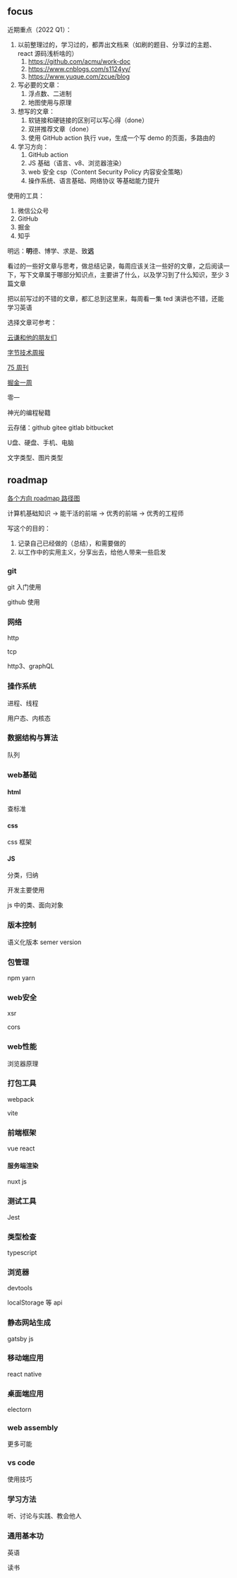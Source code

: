 ## focus

近期重点（2022 Q1）：

1. 以前整理过的，学习过的，都弄出文档来（如刷的题目、分享过的主题、react 源码浅析啥的）
   1. https://github.com/acmu/work-doc
   2. https://www.cnblogs.com/s1124yy/
   3. https://www.yuque.com/zcue/blog
2. 写必要的文章：
   1. 浮点数、二进制
   2. 地图使用与原理
3. 想写的文章：
   1. 软链接和硬链接的区别可以写心得（done）
   1. 双拼推荐文章（done）
   1. 使用 GitHub action 执行 vue，生成一个写 demo 的页面，多路由的
4. 学习方向：
   1. GitHub action
   2. JS 基础（语言、v8、浏览器渲染）
   3. web 安全 csp（Content Security Policy 内容安全策略）
   4. 操作系统、语言基础、网络协议 等基础能力提升

使用的工具：

1. 微信公众号
2. GitHub
3. 掘金
4. 知乎

明远：**明**德、博学、求是、致**远**

看过的一些好文章与思考，做总结记录，每周应该关注一些好的文章，之后阅读一下，写下文章属于哪部分知识点，主要讲了什么，以及学习到了什么知识，至少 3 篇文章

把以前写过的不错的文章，都汇总到这里来，每周看一集 ted 演讲也不错，还能学习英语

选择文章可参考：

[云谦和他的朋友们](https://mp.weixin.qq.com/mp/appmsgalbum?__biz=MjM5NDgyODI4MQ==&action=getalbum&album_id=1862545371797749761&scene=173&subscene=93&sessionid=1640575833&enterid=1640575860&from_msgid=2247484441&from_itemidx=1&count=3&nolastread=1#wechat_redirect)

[字节技术周报](https://mp.weixin.qq.com/mp/appmsgalbum?__biz=Mzg2ODQ1OTExOA==&action=getalbum&album_id=1706105889872527361&scene=173&subscene=93&sessionid=1640575987&enterid=1640576052&from_msgid=2247495702&from_itemidx=1&count=3&nolastread=1#wechat_redirect)

[75 周刊](https://mp.weixin.qq.com/mp/appmsgalbum?__biz=Mzg4MTYwMzY1Mw==&action=getalbum&album_id=1899297601078771727&scene=173&subscene=93&sessionid=1640575987&enterid=1640576130&from_msgid=2247501344&from_itemidx=1&count=3&nolastread=1#wechat_redirect)

[掘金一周](https://juejin.cn/post/7057361503392890887)

零一

神光的编程秘籍



云存储：github gitee gitlab bitbucket

U盘、硬盘、手机、电脑

文字类型、图片类型

## roadmap

[各个方向 roadmap 路径图](https://roadmap.sh/frontend)

计算机基础知识 -> 能干活的前端 -> 优秀的前端 -> 优秀的工程师

写这个的目的：

1. 记录自己已经做的（总结），和需要做的
2. 以工作中的实用主义，分享出去，给他人带来一些启发

### git

git 入门使用

github 使用

### 网络

http

tcp

http3、graphQL

### 操作系统

进程、线程

用户态、内核态

### 数据结构与算法

队列

### web基础

#### html

查标准

#### css

css 框架

#### JS

分类，归纳

开发主要使用

js 中的类、面向对象

### 版本控制

语义化版本 semer version

### 包管理

npm yarn

### web安全

xsr

cors

### web性能

浏览器原理

### 打包工具

webpack

vite

### 前端框架

vue react

#### 服务端渲染

nuxt js

### 测试工具

Jest

### 类型检查

typescript

### 浏览器

devtools

localStorage 等 api

### 静态网站生成

gatsby js

### 移动端应用

react native

### 桌面端应用

electorn

### web assembly

更多可能

### vs code

使用技巧

### 学习方法

听、讨论与实践、教会他人

### 通用基本功

英语

读书

























